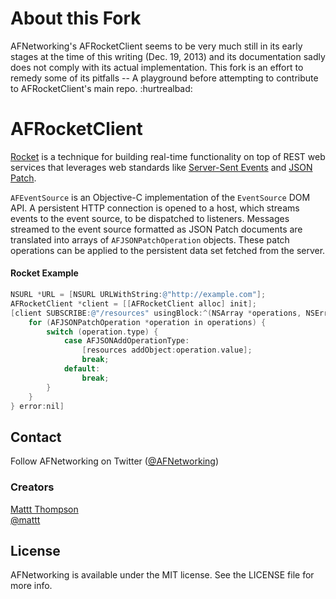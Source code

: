 # About this Fork

AFNetworking's AFRocketClient seems to be very much still in its early stages at the time of this writing (Dec. 19, 2013) and its documentation sadly does not comply with its actual implementation. This fork is an effort to remedy some of its pitfalls -- A playground before attempting to contribute to AFRocketClient's main repo. :hurtrealbad:

# AFRocketClient

[Rocket](http://rocket.github.io) is a technique for building real-time functionality on top of REST web services that leverages web standards like [Server-Sent Events](http://dev.w3.org/html5/eventsource/) and [JSON Patch](http://tools.ietf.org/html/rfc6902).

`AFEventSource` is an Objective-C implementation of the `EventSource` DOM API. A persistent HTTP connection is opened to a host, which streams events to the event source, to be dispatched to listeners. Messages streamed to the event source formatted as JSON Patch documents are translated into arrays of `AFJSONPatchOperation` objects. These patch operations can be applied to the persistent data set fetched from the server.

#### Rocket Example

```objective-c
NSURL *URL = [NSURL URLWithString:@"http://example.com"];
AFRocketClient *client = [[AFRocketClient alloc] init];
[client SUBSCRIBE:@"/resources" usingBlock:^(NSArray *operations, NSError *error) {
    for (AFJSONPatchOperation *operation in operations) {
        switch (operation.type) {
            case AFJSONAddOperationType:
                [resources addObject:operation.value];
                break;
            default:
                break;
        }
    }
} error:nil]
```

## Contact

Follow AFNetworking on Twitter ([@AFNetworking](https://twitter.com/AFNetworking))

### Creators

[Mattt Thompson](http://github.com/mattt)  
[@mattt](https://twitter.com/mattt)

## License

AFNetworking is available under the MIT license. See the LICENSE file for more info.
